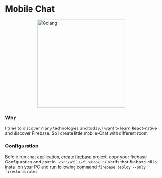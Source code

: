 # Mobile Chat


<img style="display:block;margin-left:auto;margin-right:auto;" alt="Golang" width="290px" src="./assets/example_mobil.gif" />

### Why

I tried to discover many technologies and today, I want to learn React-native and discover Firebase. So I create little mobile-Chat with different room.

### Configuration

Before run chat application, create [firebase](https://firebase.google.com/) project. copy your firebase Configuration and past in ```./src/utils/firebase.ts```
Verify that firebase-cli is install on your PC and run following command ```firebase deploy --only firestore:rules```
